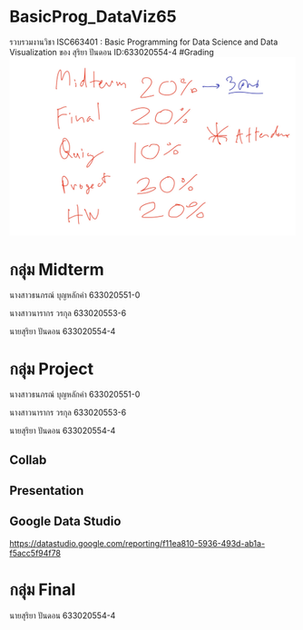 # BasicProg_DataViz65
รวบรวมงานวิชา ISC663401 : Basic Programming for Data Science and Data Visualization ของ สุริยา ปันดอน ID:633020554-4
#Grading
![grading_image](Grading.jpg)
# กลุ่ม Midterm
  นางสาวธนภรณ์ บุญหลักคำ  633020551-0
  
  นางสาวนารากร วรกุล      633020553-6
  
  นายสุริยา ปันดอน         633020554-4
  
# กลุ่ม Project
  นางสาวธนภรณ์ บุญหลักคำ  633020551-0
  
  นางสาวนารากร วรกุล      633020553-6
  
  นายสุริยา ปันดอน         633020554-4
  ## Collab
 
  ## Presentation
  ## Google Data Studio
  https://datastudio.google.com/reporting/f11ea810-5936-493d-ab1a-f5acc5f94f78
# กลุ่ม Final
  นายสุริยา ปันดอน         633020554-4
